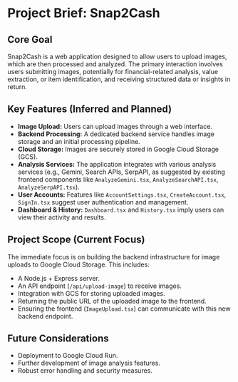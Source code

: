 # Project Brief: Snap2Cash

## Core Goal

Snap2Cash is a web application designed to allow users to upload images, which are then processed and analyzed. The primary interaction involves users submitting images, potentially for financial-related analysis, value extraction, or item identification, and receiving structured data or insights in return.

## Key Features (Inferred and Planned)

*   **Image Upload:** Users can upload images through a web interface.
*   **Backend Processing:** A dedicated backend service handles image storage and an initial processing pipeline.
*   **Cloud Storage:** Images are securely stored in Google Cloud Storage (GCS).
*   **Analysis Services:** The application integrates with various analysis services (e.g., Gemini, Search APIs, SerpAPI, as suggested by existing frontend components like `AnalyzeGemini.tsx`, `AnalyzeSearchAPI.tsx`, `AnalyzeSerpAPI.tsx`).
*   **User Accounts:** Features like `AccountSettings.tsx`, `CreateAccount.tsx`, `SignIn.tsx` suggest user authentication and management.
*   **Dashboard & History:** `Dashboard.tsx` and `History.tsx` imply users can view their activity and results.

## Project Scope (Current Focus)

The immediate focus is on building the backend infrastructure for image uploads to Google Cloud Storage. This includes:

*   A Node.js + Express server.
*   An API endpoint (`/api/upload-image`) to receive images.
*   Integration with GCS for storing uploaded images.
*   Returning the public URL of the uploaded image to the frontend.
*   Ensuring the frontend (`ImageUpload.tsx`) can communicate with this new backend endpoint.

## Future Considerations

*   Deployment to Google Cloud Run.
*   Further development of image analysis features.
*   Robust error handling and security measures.
